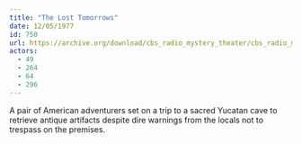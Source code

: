 ```yaml
---
title: "The Lost Tomorrows"
date: 12/05/1977
id: 750
url: https://archive.org/download/cbs_radio_mystery_theater/cbs_radio_mystery_theater-0701-0750.zip/cbs_radio_mystery_theater-0701-0750%2Fcbsrmt_0750_the_lost_tomorrows.mp3
actors:
  - 49
  - 264
  - 64
  - 296
---
```

A pair of American adventurers set on a trip to a sacred Yucatan cave to retrieve antique artifacts despite dire warnings from the locals not to trespass on the premises.